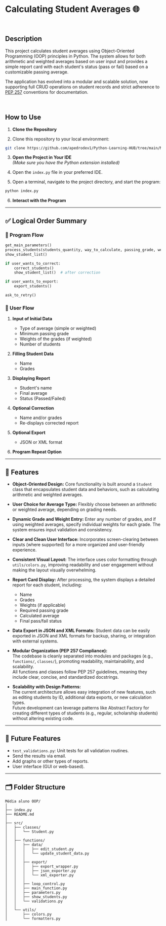 # Calculating Student Averages 🌐

<br>

## Description

This project calculates student averages using Object-Oriented Programming (OOP) principles in Python. The system allows for both arithmetic and weighted averages based on user input and provides a simple report card with each student's status (pass or fail) based on a customizable passing average.

The application has evolved into a modular and scalable solution, now supporting full CRUD operations on student records and strict adherence to [PEP 257](https://peps.python.org/pep-0257/) conventions for documentation.

<br>

## How to Use

1. **Clone the Repository**

2. Clone this repository to your local environment:

```bash
git clone https://github.com/apedrodev1/Python-Learning-HUB/tree/main/M%C3%A9dia%20aluno%20OOP
```

3. **Open the Project in Your IDE**  
   *(Make sure you have the Python extension installed)*

4. Open the `index.py` file in your preferred IDE.

5. Open a terminal, navigate to the project directory, and start the program:

```bash
python index.py
```

6. **Interact with the Program**

---

## ✅ Logical Order Summary

### 🧠 Program Flow

```python
get_main_parameters()
process_students(students_quantity, way_to_calculate, passing_grade, weights)
show_student_list()

if user_wants_to_correct:
    correct_students()
    show_student_list()  # after correction

if user_wants_to_export:
    export_students()

ask_to_retry()
```

### 👤 User Flow

1. **Input of Initial Data**
   - Type of average (simple or weighted)
   - Minimum passing grade
   - Weights of the grades (if weighted)
   - Number of students

2. **Filling Student Data**
   - Name
   - Grades

3. **Displaying Report**
   - Student's name
   - Final average
   - Status (Passed/Failed)

4. **Optional Correction**
   - Name and/or grades
   - Re-displays corrected report

5. **Optional Export**
   - JSON or XML format

6. **Program Repeat Option**

---

## 🚀 Features

- **Object-Oriented Design:** Core functionality is built around a `Student` class that encapsulates student data and behaviors, such as calculating arithmetic and weighted averages.

- **User Choice for Average Type:** Flexibly choose between an arithmetic or weighted average, depending on grading needs.

- **Dynamic Grade and Weight Entry:** Enter any number of grades, and if using weighted averages, specify individual weights for each grade. The system ensures input validation and consistency.

- **Clear and Clean User Interface:** Incorporates screen-clearing between inputs (where supported) for a more organized and user-friendly experience.

- **Consistent Visual Layout:** The interface uses color formatting through `utils/colors.py`, improving readability and user engagement without making the layout visually overwhelming.

- **Report Card Display:** After processing, the system displays a detailed report for each student, including:
  - Name
  - Grades
  - Weights (if applicable)
  - Required passing grade
  - Calculated average
  - Final pass/fail status

- **Data Export in JSON and XML Formats:** Student data can be easily exported in JSON and XML formats for backup, sharing, or integration with external systems.

- **Modular Organization (PEP 257 Compliance):**  
  The codebase is cleanly separated into modules and packages (e.g., `functions/`, `classes/`), promoting readability, maintainability, and scalability.  
  All functions and classes follow PEP 257 guidelines, meaning they include clear, concise, and standardized docstrings.

- **Scalability with Design Patterns:**  
  The current architecture allows easy integration of new features, such as editing students by ID, additional data exports, or new calculation types.  
  Future development can leverage patterns like Abstract Factory for creating different types of students (e.g., regular, scholarship students) without altering existing code.

---

## 🔮 Future Features

- `test_validations.py`: Unit tests for all validation routines.
- Send the results via email.
- Add graphs or other types of reports.
- User interface (GUI or web-based).

---

## 🗂️ Folder Structure

```
Média aluno OOP/
│
├── index.py
├── README.md
│
├── src/
│   ├── classes/
│   │   └── Student.py
│   │
│   ├── functions/
│   │   ├── data/
│   │   │   ├── edit_student.py
│   │   │   └── update_student_data.py
│   │   │
│   │   ├── export/
│   │   │   ├── export_wrapper.py
│   │   │   ├── json_exporter.py
│   │   │   └── xml_exporter.py
│   │   │
│   │   ├── loop_control.py
│   │   ├── main_function.py
│   │   ├── parameters.py
│   │   ├── show_students.py
│   │   └── validations.py
│   │
│   └── utils/
│       ├── colors.py
│       └── formatters.py
```